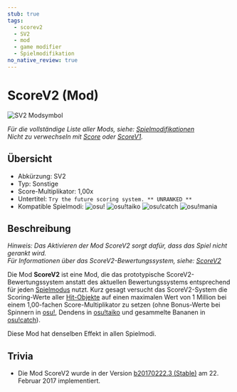 ```yaml
---
stub: true
tags:
  - scorev2
  - SV2
  - mod
  - game modifier
  - Spielmodifikation
no_native_review: true
---
```


# ScoreV2 (Mod)

![SV2 Modsymbol](/wiki/shared/mods/SV2.png "ScoreV2 (SV2) Modsymbol")

*Für die vollständige Liste aller Mods, siehe: [Spielmodifikationen](/wiki/Game_modifier)*\
*Nicht zu verwechseln mit [Score](/wiki/Gameplay/Score) oder [ScoreV1](/wiki/Gameplay/Score/ScoreV1).*

## Übersicht

- Abkürzung: SV2
- Typ: Sonstige
- Score-Multiplikator: 1,00x
- Untertitel: `Try the future scoring system. ** UNRANKED **`
- Kompatible Spielmodi: ![][osu!] ![][osu!taiko] ![][osu!catch] ![][osu!mania]

## Beschreibung

*Hinweis: Das Aktivieren der Mod ScoreV2 sorgt dafür, dass das Spiel nicht gerankt wird.*\
*Für Informationen über das ScoreV2-Bewertungssystem, siehe: [ScoreV2](/wiki/Gameplay/Score#scorev2)*

Die Mod **ScoreV2** ist eine Mod, die das prototypische ScoreV2-Bewertungssystem anstatt des aktuellen Bewertungssystems entsprechend für jeden [Spielmodus](/wiki/Game_mode) nutzt. Kurz gesagt versucht das ScoreV2-System die Scoring-Werte aller [Hit-Objekte](/wiki/Hit_object) auf einen maximalen Wert von 1 Million bei einem 1,00-fachen Score-Multiplikator zu setzen (ohne Bonus-Werte bei Spinnern in [osu!](/wiki/Game_mode/osu!), Dendens in [osu!taiko](/wiki/Game_mode/osu!taiko) und gesammelte Bananen in [osu!catch](/wiki/Game_mode/osu!catch)).

Diese Mod hat denselben Effekt in allen Spielmodi.

## Trivia

- Die Mod ScoreV2 wurde in der Version [b20170222.3 (Stable)](https://osu.ppy.sh/home/changelog/stable40/20170222.3) am 22. Februar 2017 implementiert.

[osu!]: /wiki/shared/mode/osu.png "osu!"
[osu!taiko]: /wiki/shared/mode/taiko.png "osu!taiko"
[osu!catch]: /wiki/shared/mode/catch.png "osu!catch"
[osu!mania]: /wiki/shared/mode/mania.png "osu!mania"

